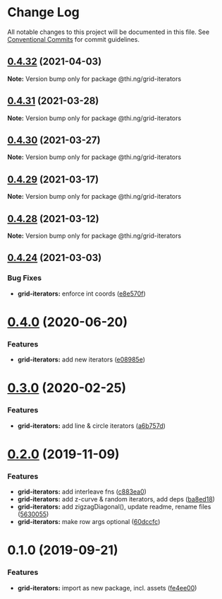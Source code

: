 # Change Log

All notable changes to this project will be documented in this file.
See [Conventional Commits](https://conventionalcommits.org) for commit guidelines.

## [0.4.32](https://github.com/thi-ng/umbrella/compare/@thi.ng/grid-iterators@0.4.31...@thi.ng/grid-iterators@0.4.32) (2021-04-03)

**Note:** Version bump only for package @thi.ng/grid-iterators





## [0.4.31](https://github.com/thi-ng/umbrella/compare/@thi.ng/grid-iterators@0.4.30...@thi.ng/grid-iterators@0.4.31) (2021-03-28)

**Note:** Version bump only for package @thi.ng/grid-iterators





## [0.4.30](https://github.com/thi-ng/umbrella/compare/@thi.ng/grid-iterators@0.4.29...@thi.ng/grid-iterators@0.4.30) (2021-03-27)

**Note:** Version bump only for package @thi.ng/grid-iterators





## [0.4.29](https://github.com/thi-ng/umbrella/compare/@thi.ng/grid-iterators@0.4.28...@thi.ng/grid-iterators@0.4.29) (2021-03-17)

**Note:** Version bump only for package @thi.ng/grid-iterators





## [0.4.28](https://github.com/thi-ng/umbrella/compare/@thi.ng/grid-iterators@0.4.27...@thi.ng/grid-iterators@0.4.28) (2021-03-12)

**Note:** Version bump only for package @thi.ng/grid-iterators





## [0.4.24](https://github.com/thi-ng/umbrella/compare/@thi.ng/grid-iterators@0.4.23...@thi.ng/grid-iterators@0.4.24) (2021-03-03)


### Bug Fixes

* **grid-iterators:** enforce int coords ([e8e570f](https://github.com/thi-ng/umbrella/commit/e8e570fa57640569554084a846cbde54966c0b06))





# [0.4.0](https://github.com/thi-ng/umbrella/compare/@thi.ng/grid-iterators@0.3.17...@thi.ng/grid-iterators@0.4.0) (2020-06-20)


### Features

* **grid-iterators:** add new iterators ([e08985e](https://github.com/thi-ng/umbrella/commit/e08985ee07a2bc449e4f2126191a96261ef6dfb0))





# [0.3.0](https://github.com/thi-ng/umbrella/compare/@thi.ng/grid-iterators@0.2.3...@thi.ng/grid-iterators@0.3.0) (2020-02-25)


### Features

* **grid-iterators:** add line & circle iterators ([a6b757d](https://github.com/thi-ng/umbrella/commit/a6b757dd350e46404bfd2f82e58d8a3bc2c5b133))





# [0.2.0](https://github.com/thi-ng/umbrella/compare/@thi.ng/grid-iterators@0.1.0...@thi.ng/grid-iterators@0.2.0) (2019-11-09)

### Features

* **grid-iterators:** add interleave fns ([c883ea0](https://github.com/thi-ng/umbrella/commit/c883ea03d9a37698533d981a96f7122828731364))
* **grid-iterators:** add z-curve & random iterators, add deps ([ba8ed18](https://github.com/thi-ng/umbrella/commit/ba8ed18cd84db77ccb35ed95586c66151cf1d690))
* **grid-iterators:** add zigzagDiagonal(), update readme, rename files ([5630055](https://github.com/thi-ng/umbrella/commit/56300557f395698f82b453c79956ada72726444a))
* **grid-iterators:** make row args optional ([60dccfc](https://github.com/thi-ng/umbrella/commit/60dccfcb0ba1d731eeecd4c12433d44b5491e7a7))

# 0.1.0 (2019-09-21)

### Features

* **grid-iterators:** import as new package, incl. assets ([fe4ee00](https://github.com/thi-ng/umbrella/commit/fe4ee00))
